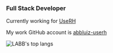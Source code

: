 ### Full Stack Developer

Currently working for [UseRH](https://github.com/userh-dev)

My work GitHub account is [abbluiz-userh](https://github.com/abbluiz-userh)

![LABB's top langs](https://github-readme-stats.vercel.app/api/top-langs/?username=abbluiz&count_private=true&show_icons=true&theme=dracula&layout=compact)
